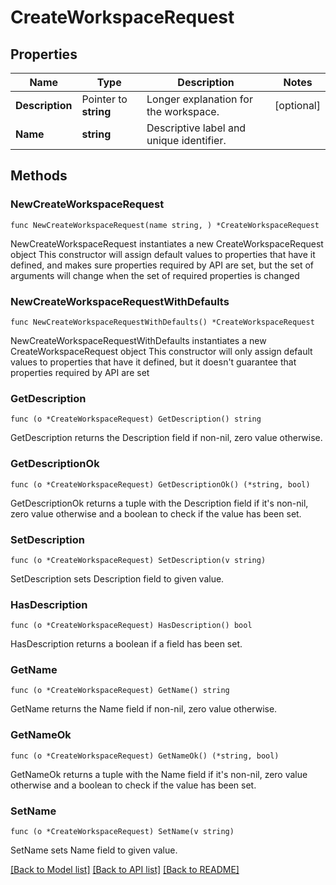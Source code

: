 # CreateWorkspaceRequest

## Properties

Name | Type | Description | Notes
------------ | ------------- | ------------- | -------------
**Description** | Pointer to **string** | Longer explanation for the workspace. | [optional] 
**Name** | **string** | Descriptive label and unique identifier. | 

## Methods

### NewCreateWorkspaceRequest

`func NewCreateWorkspaceRequest(name string, ) *CreateWorkspaceRequest`

NewCreateWorkspaceRequest instantiates a new CreateWorkspaceRequest object
This constructor will assign default values to properties that have it defined,
and makes sure properties required by API are set, but the set of arguments
will change when the set of required properties is changed

### NewCreateWorkspaceRequestWithDefaults

`func NewCreateWorkspaceRequestWithDefaults() *CreateWorkspaceRequest`

NewCreateWorkspaceRequestWithDefaults instantiates a new CreateWorkspaceRequest object
This constructor will only assign default values to properties that have it defined,
but it doesn't guarantee that properties required by API are set

### GetDescription

`func (o *CreateWorkspaceRequest) GetDescription() string`

GetDescription returns the Description field if non-nil, zero value otherwise.

### GetDescriptionOk

`func (o *CreateWorkspaceRequest) GetDescriptionOk() (*string, bool)`

GetDescriptionOk returns a tuple with the Description field if it's non-nil, zero value otherwise
and a boolean to check if the value has been set.

### SetDescription

`func (o *CreateWorkspaceRequest) SetDescription(v string)`

SetDescription sets Description field to given value.

### HasDescription

`func (o *CreateWorkspaceRequest) HasDescription() bool`

HasDescription returns a boolean if a field has been set.

### GetName

`func (o *CreateWorkspaceRequest) GetName() string`

GetName returns the Name field if non-nil, zero value otherwise.

### GetNameOk

`func (o *CreateWorkspaceRequest) GetNameOk() (*string, bool)`

GetNameOk returns a tuple with the Name field if it's non-nil, zero value otherwise
and a boolean to check if the value has been set.

### SetName

`func (o *CreateWorkspaceRequest) SetName(v string)`

SetName sets Name field to given value.



[[Back to Model list]](../README.md#documentation-for-models) [[Back to API list]](../README.md#documentation-for-api-endpoints) [[Back to README]](../README.md)


